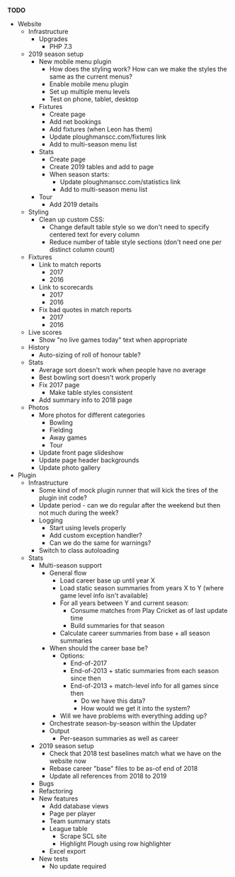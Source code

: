 __TODO__
* Website
    * Infrastructure
        * Upgrades
            * PHP 7.3
    * 2019 season setup
        * New mobile menu plugin
            * How does the styling work? How can we make the styles the same as the current menus?
            * Enable mobile menu plugin
            * Set up multiple menu levels
            * Test on phone, tablet, desktop
        * Fixtures
            * Create page
            * Add net bookings
            * Add fixtures (when Leon has them)
            * Update ploughmanscc.com/fixtures link
            * Add to multi-season menu list
        * Stats
            * Create page
            * Create 2019 tables and add to page
            * When season starts:
                * Update ploughmanscc.com/statistics link
                * Add to multi-season menu list
        * Tour
            * Add 2019 details
    * Styling
        * Clean up custom CSS:
            * Change default table style so we don't need to specify centered text for every column
            * Reduce number of table style sections (don't need one per distinct column count)
    * Fixtures
        * Link to match reports
            * 2017
            * 2016
        * Link to scorecards
            * 2017
            * 2016
        * Fix bad quotes in match reports
            * 2017
            * 2016
    * Live scores
        * Show "no live games today" text when appropriate
    * History
        * Auto-sizing of roll of honour table?
    * Stats
        * Average sort doesn't work when people have no average
        * Best bowling sort doesn't work properly
        * Fix 2017 page
            * Make table styles consistent
        * Add summary info to 2018 page
    * Photos
        * More photos for different categories
            * Bowling
            * Fielding
            * Away games
            * Tour
        * Update front page slideshow
        * Update page header backgrounds
        * Update photo gallery
* Plugin
    * Infrastructure
        * Some kind of mock plugin runner that will kick the tires of the plugin init code?
        * Update period - can we do regular after the weekend but then not much during the week?
        * Logging
            * Start using levels properly
            * Add custom exception handler?
            * Can we do the same for warnings?
        * Switch to class autoloading
    * Stats
        * Multi-season support
            * General flow
                * Load career base up until year X
                * Load static season summaries from years X to Y (where game level info isn't available)
                * For all years between Y and current season:
                    * Consume matches from Play Cricket as of last update time
                    * Build summaries for that season
                * Calculate career summaries from base + all season summaries
            * When should the career base be?
                * Options:
                    * End-of-2017
                    * End-of-2013 + static summaries from each season since then
                    * End-of-2013 + match-level info for all games since then
                        * Do we have this data?
                        * How would we get it into the system?
                * Will we have problems with everything adding up?
            * Orchestrate season-by-season within the Updater
            * Output
                * Per-season summaries as well as career
        * 2019 season setup
            * Check that 2018 test baselines match what we have on the website now
            * Rebase career "base" files to be as-of end of 2018
            * Update all references from 2018 to 2019
        * Bugs
        * Refactoring
        * New features
            * Add database views
            * Page per player
            * Team summary stats
            * League table
                * Scrape SCL site
                * Highlight Plough using row highlighter
            * Excel export
        * New tests
            * No update required
